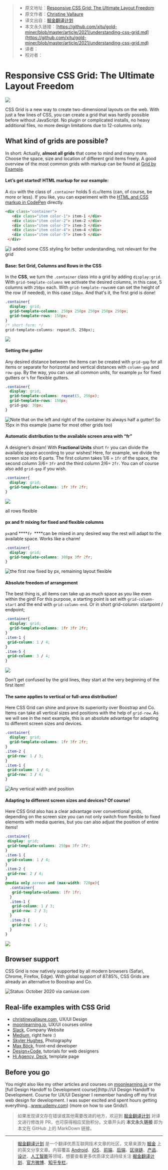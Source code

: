 > * 原文地址：[Responsive CSS Grid: The Ultimate Layout Freedom](https://medium.muz.li/understanding-css-grid-ce92b7aa67cb)
> * 原文作者：[Christine Vallaure](https://medium.com/@christinevallaure)
> * 译文出自：[掘金翻译计划](https://github.com/xitu/gold-miner)
> * 本文永久链接：[https://github.com/xitu/gold-miner/blob/master/article/2021/understanding-css-grid.md](https://github.com/xitu/gold-miner/blob/master/article/2021/understanding-css-grid.md)
> * 译者：
> * 校对者：

# Responsive CSS Grid: The Ultimate Layout Freedom

![](https://cdn-images-1.medium.com/max/2800/0*MJfiLHUiFLi5M2sm.png)

CSS Grid is a new way to create two-dimensional layouts on the web. With just a few lines of CSS, you can create a grid that was hardly possible before without JavaScript. No plugin or complicated installs, no heavy additional files, no more design limitations due to 12-columns only.

## What kind of grids are possible?

In short: Actually, **almost all grids** that come to mind and many more. Choose the space, size and location of different grid items freely. A good overview of the most common grids with markup can be found at [Grid by Example](https://gridbyexample.com/examples/).

#### Let’s get started! HTML markup for our example:

A `div` with the class of `.container` holds 5 `div`/items (can, of course, be more or less). If you like, you can experiment with the [HTML and CSS markup in CodePen](https://codepen.io/chrisvall/pen/YJJdxQ) directly.

```html
<div class="container">
   <div class="item color-1"> item-1 </div>
   <div class="item color-2"> item-2 </div>
   <div class="item color-3"> item-3 </div>
   <div class="item color-4"> item-4 </div>
   <div class="item color-5"> item-5 </div>
 </div>
```

![I added some CSS styling for better understanding, not relevant for the grid](https://cdn-images-1.medium.com/max/2800/0*lCX1UQBdGhuXCuJl.jpeg)

#### Base: Set Grid, Columns and Rows in the CSS

In the **CSS**, we turn the `.container` class into a grid by adding `display:grid`. With `grid-template-columns` we activate the desired columns, in this case, 5 columns with `250px` each. With `grid-template-rows`we can set the height of the row (if needed), in this case `150px`. And that's it, the first grid is done!

```css
.container{
  display: grid;
  grid-template-columns: 250px 250px 250px 250px 250px;
  grid-template-rows: 150px;
}
/* short form: */ 
grid-template-columns: repeat(5, 250px);
```

![](https://cdn-images-1.medium.com/max/2800/0*yYYJTjLzTLzogzyu.jpeg)

#### Setting the gutter

Any desired distance between the items can be created with `grid-gap` for all items or separate for horizontal and vertical distances with `column-gap` and `row-gap`. By the way, you can use all common units, for example `px` for fixed gutters or `%` for flexible gutters.

```css
.container{
  display: grid;
  grid-template-columns: repeat(5, 250px);
  grid-template-rows: 150px;
  grid-gap: 30px;
}
```

![Note that on the left and right of the container its always half a gutter! So 15px in this example (same for most other grids too)](https://cdn-images-1.medium.com/max/2800/0*CR0ENpYQu_-fNCuD.png)

#### Automatic distribution to the available screen area with “fr”

A designer’s dream! With **Fractional Units** short `fr` you can divide the available space according to your wishes! Here, for example, we divide the screen size into 6 parts. The first column takes 1/6 = `1fr` of the space, the second column 3/6= `3fr` and the third column 2/6= `2fr`. You can of course also add `grid-gap` if you wish.

```css
.container{
  display: grid;
  grid-template-columns: 1fr 3fr 2fr;
}
```

![](https://cdn-images-1.medium.com/max/2980/0*yh7hFOcFs43LM9q8.gif)

all rows flexible

#### px and fr mixing for fixed and flexible columns

`px`and ****`fr `****can be mixed in any desired way the rest will adapt to the available space. Works like a charm!

```css
.container{
  display: grid;
  grid-template-columns: 300px 3fr 2fr;
}
```

![the first row fixed by px, remaining layout flexible](https://cdn-images-1.medium.com/max/2000/0*9buHg29Y9pG0bJir.gif)

#### Absolute freedom of arrangement

The best thing is, all items can take up as much space as you like even within the gird! For this purpose, a starting point is set with `grid-column-start` and the end with `grid-column-end`. Or in short grid-column: startpoint / endpoint;

```css
.container{
  display: grid;
  grid-template-columns: 1fr 3fr 2fr;
}
.item-1 {
 grid-column: 1 / 4;
}
.item-5 {
 grid-column: 3 / 4;
}
```

![](https://cdn-images-1.medium.com/max/2800/0*fGVZP5_NMbf9UJs3.png)

Don’t get confused by the grid lines, they start at the very beginning of the first item!

#### The same applies to vertical or full-area distribution!

Here CSS Grid can shine and prove its superiority over Boostrap and Co. Items can take all vertical sizes and positions with the help of `grid-row`. As we will see in the next example, this is an absolute advantage for adapting to different screen sizes and devices.

```css
.container{
  display: grid;
  grid-template-columns: 1fr 3fr 2fr;
}
.item-2 {
 grid-row: 1 / 3;
}
.item-1 {
 grid-column: 1 / 4;
 grid-row: 3 / 4;
}
```

![Any vertical width and position](https://cdn-images-1.medium.com/max/2800/0*a3fS5-GjETjWhArV.png)

#### Adapting to different screen sizes and devices? Of course!

Here CSS Grid also has a clear advantage over conventional grids, depending on the screen size you can not only switch from flexible to fixed elements with media queries, but you can also adjust the position of entire items!

```css
.container{
 display: grid;
 grid-template-columns: 250px 3fr 2fr;
}
.item-1 {
 grid-column: 1 / 4;
}
.item-2 {
 grid-row: 2 / 4;
}
@media only screen and (max-width: 720px){
  .container{
   grid-template-columns: 1fr 1fr;
  } 
  .item-1 {
   grid-column: 1 / 3;
   grid-row: 2 / 3;
  } 
  .item-2 {
   grid-row: 1 / 1;
  }
}
```

![](https://cdn-images-1.medium.com/max/2856/0*zF54G2_cLwYLyNh-.gif)

## Browser support

CSS Grid is now natively supported by all modern browsers (Safari, Chrome, Firefox, Edge). With global support of 87.85%, CSS Grids are already an alternative to Boostrap and Co.

![Status: October 2020 via [caniuse.com](https://caniuse.com/#search=CSS%20Grid)](https://cdn-images-1.medium.com/max/2430/0*JIVUYk-7ASagbEy0.jpeg)

## Real-life examples with CSS Grid

- [christinevallaure.com,](http://www.christinevallaure.com,) UX/UI Design
- [moonlearning.io](https://moonlearning.io/), UX/UI courses online
- [Slack](https://slack.com/intl/de-de/), Company Website
- [Medium](https://medium.com/), right here :)
- [Skyler Hughes](https://photo.skylerhughes.com/), Photography
- [Max Böck](https://mxb.at/), front-end developer
- [Design+Code](https://designcode.io/), tutorials for web designers
- [Hi Agency, Deck](http://www.hi.agency/deck/), template page

## Before you go

You might also like my other articles and courses on [moonlearning.io](https://moonlearning.io/) or the [full Design Handoff to Development course](http://UI Design Handoff to Development. Course for UX/UI Designer I remember handing off my first web design for development. I was super excited and spent hours getting everything…www.udemy.com) (more on how to use Grids!).

> 如果发现译文存在错误或其他需要改进的地方，欢迎到 [掘金翻译计划](https://github.com/xitu/gold-miner) 对译文进行修改并 PR，也可获得相应奖励积分。文章开头的 **本文永久链接** 即为本文在 GitHub 上的 MarkDown 链接。

---

> [掘金翻译计划](https://github.com/xitu/gold-miner) 是一个翻译优质互联网技术文章的社区，文章来源为 [掘金](https://juejin.im) 上的英文分享文章。内容覆盖 [Android](https://github.com/xitu/gold-miner#android)、[iOS](https://github.com/xitu/gold-miner#ios)、[前端](https://github.com/xitu/gold-miner#前端)、[后端](https://github.com/xitu/gold-miner#后端)、[区块链](https://github.com/xitu/gold-miner#区块链)、[产品](https://github.com/xitu/gold-miner#产品)、[设计](https://github.com/xitu/gold-miner#设计)、[人工智能](https://github.com/xitu/gold-miner#人工智能)等领域，想要查看更多优质译文请持续关注 [掘金翻译计划](https://github.com/xitu/gold-miner)、[官方微博](http://weibo.com/juejinfanyi)、[知乎专栏](https://zhuanlan.zhihu.com/juejinfanyi)。
